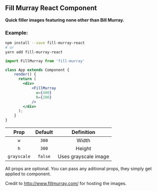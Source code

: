 ## Fill Murray React Component

**Quick filler images featuring none other than Bill Murray.**


### Example:
```sh
npm install --save fill-murray-react
# or
yarn add fill-murray-react
```
```jsx
import FillMurray from 'fill-murray'

class App extends Component {
    render() {
      return (
        <div>
            <FillMurray
              w={400}
              h={200}
            />
        </div>
      );
    }
}
```

| Prop  | Default  | Definition  | 
|:-:|:-:|:-:|
| `w`  | `300`  | Width |
| `h`  | `300`  | Height |
| `grayscale` | `false` | Uses grayscale image  |

All props are optional. You can pass any aditional props, they simply get applied to component.

Credit to http://www.fillmurray.com/ for hosting the images.